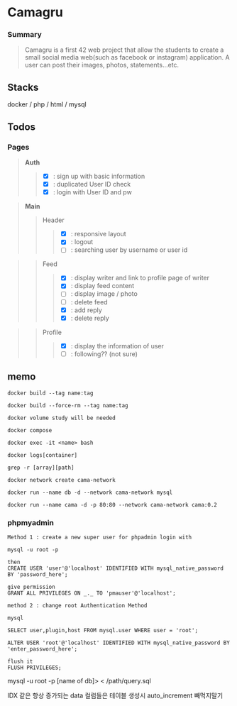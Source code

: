 <!-- @format -->

# Camagru

### Summary

> Camagru is a first 42 web project that allow the students to create a small social media web(such as facebook or instagram) application. A user can post their images, photos, statements...etc.

## Stacks

docker / php / html / mysql

## Todos

### Pages

>**Auth**
>   > - [x] : sign up with basic information
>   > - [x] : duplicated User ID check
>   > - [x] : login with User ID and pw

>**Main**
>   > Header
>   >   > - [x] : responsive layout
>   >   > - [x] : logout
>	>	> - [ ] : searching user by username or user id

>   > Feed
>   >   > - [x] : display writer and link to profile page of writer
>   >   > - [x] : display feed content
>   >   > - [ ] : display image / photo
>   >   > - [ ] : delete feed
>   >   > - [x] : add reply
>   >   > - [x] : delete reply

>   >  Profile
>   >   > - [x] : display the information of user
>   >   > - [ ] : following?? (not sure)


## memo

    docker build --tag name:tag

    docker build --force-rm --tag name:tag

    docker volume study will be needed

    docker compose

    docker exec -it <name> bash

    docker logs[container]

    grep -r [array][path]

    docker network create cama-network

    docker run --name db -d --network cama-network mysql

    docker run --name cama -d -p 80:80 --network cama-network cama:0.2

### phpmyadmin

    Method 1 : create a new super user for phpadmin login with

    mysql -u root -p

    then
    CREATE USER 'user'@'localhost' IDENTIFIED WITH mysql_native_password BY 'password_here';

    give permission
    GRANT ALL PRIVILEGES ON _._ TO 'pmauser'@'localhost';

    method 2 : change root Authentication Method

    mysql

    SELECT user,plugin,host FROM mysql.user WHERE user = 'root';

    ALTER USER 'root'@'localhost' IDENTIFIED WITH mysql_native_password BY 'enter_password_here';

    flush it
    FLUSH PRIVILEGES;

mysql -u root -p [name of db]> < /path/query.sql


IDX 같은 항상 증가되는 data 컬럼들은 테이블 생성시 auto_increment 빼먹지말기
